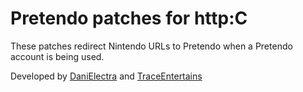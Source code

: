 # Pretendo patches for http:C

These patches redirect Nintendo URLs to Pretendo when a Pretendo account is being used.

Developed by [DaniElectra](https://github.com/DaniElectra) and [TraceEntertains](https://github.com/TraceEntertains)
